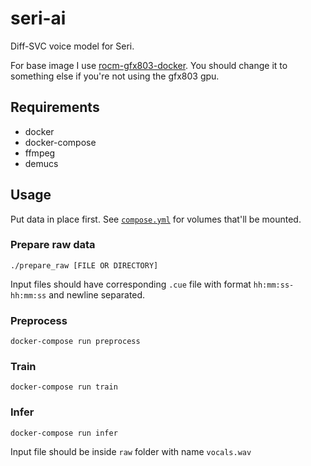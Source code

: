 # seri-ai

Diff-SVC voice model for Seri.

For base image I use [rocm-gfx803-docker](https://github.com/puzzlemoondev/rocm-gfx803-docker). You should change it to something else if you're not using the gfx803 gpu.

## Requirements

- docker
- docker-compose
- ffmpeg
- demucs

## Usage

Put data in place first. See [`compose.yml`](./compose.yml) for volumes that'll be mounted.

### Prepare raw data

`./prepare_raw [FILE OR DIRECTORY]`

Input files should have corresponding `.cue` file with format `hh:mm:ss-hh:mm:ss` and newline separated.

### Preprocess

`docker-compose run preprocess`

### Train

`docker-compose run train`

### Infer

`docker-compose run infer`

Input file should be inside `raw` folder with name `vocals.wav`
